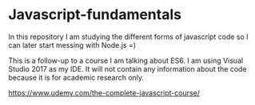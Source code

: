 # Javascript-fundamentals
In this repository I am studying the different forms of javascript code so I can later start messing with Node.js =)

This is a follow-up to a course I am talking about ES6. I am using Visual Studio 2017 as my IDE. It will not contain any information about the code because it is for academic research only.

https://www.udemy.com/the-complete-javascript-course/